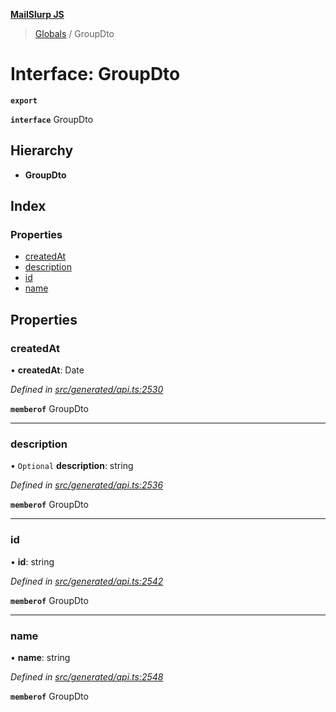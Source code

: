 **[MailSlurp JS](../README.md)**

> [Globals](../README.md) / GroupDto

# Interface: GroupDto

**`export`** 

**`interface`** GroupDto

## Hierarchy

* **GroupDto**

## Index

### Properties

* [createdAt](groupdto.md#createdat)
* [description](groupdto.md#description)
* [id](groupdto.md#id)
* [name](groupdto.md#name)

## Properties

### createdAt

•  **createdAt**: Date

*Defined in [src/generated/api.ts:2530](https://github.com/mailslurp/mailslurp-client/blob/c5e5f20/src/generated/api.ts#L2530)*

**`memberof`** GroupDto

___

### description

• `Optional` **description**: string

*Defined in [src/generated/api.ts:2536](https://github.com/mailslurp/mailslurp-client/blob/c5e5f20/src/generated/api.ts#L2536)*

**`memberof`** GroupDto

___

### id

•  **id**: string

*Defined in [src/generated/api.ts:2542](https://github.com/mailslurp/mailslurp-client/blob/c5e5f20/src/generated/api.ts#L2542)*

**`memberof`** GroupDto

___

### name

•  **name**: string

*Defined in [src/generated/api.ts:2548](https://github.com/mailslurp/mailslurp-client/blob/c5e5f20/src/generated/api.ts#L2548)*

**`memberof`** GroupDto
